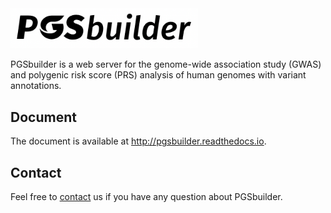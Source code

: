 <img src="logo.png" alt='logo' width="300" >

PGSbuilder is a web server for the genome-wide association study (GWAS) and polygenic risk score (PRS) analysis of human genomes with variant annotations.

## Document
The document is available at http://pgsbuilder.readthedocs.io.

## Contact
Feel free to [contact](https://pgsb.tw23.org/contact-us) us if you have any question about PGSbuilder.